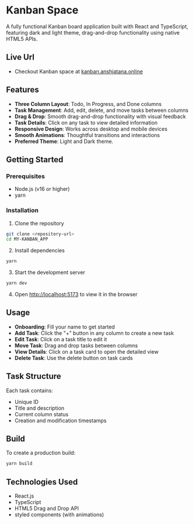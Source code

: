 # Kanban Space

A fully functional Kanban board application built with React and TypeScript, featuring dark and light theme, drag-and-drop functionality using native HTML5 APIs.

## Live Url

- Checkout Kanban space at [kanban.anshjatana.online](https://kanban.anshjatana.online)

## Features

- **Three Column Layout**: Todo, In Progress, and Done columns
- **Task Management**: Add, edit, delete, and move tasks between columns
- **Drag & Drop**: Smooth drag-and-drop functionality with visual feedback
- **Task Details**: Click on any task to view detailed information
- **Responsive Design**: Works across desktop and mobile devices
- **Smooth Animations**: Thoughtful transitions and interactions
- **Preferred Theme**: Light and Dark theme.

## Getting Started

### Prerequisites

- Node.js (v16 or higher)
- yarn

### Installation

1. Clone the repository

```bash
git clone <repository-url>
cd MY-KANBAN_APP
```

2. Install dependencies

```bash
yarn
```

3. Start the development server

```bash
yarn dev
```

4. Open [http://localhost:5173](http://localhost:5173) to view it in the browser

## Usage
- **Onboarding**: Fill your name to get started
- **Add Task**: Click the "+" button in any column to create a new task
- **Edit Task**: Click on a task title to edit it
- **Move Task**: Drag and drop tasks between columns
- **View Details**: Click on a task card to open the detailed view
- **Delete Task**: Use the delete button on task cards

## Task Structure

Each task contains:

- Unique ID
- Title and description
- Current column status
- Creation and modification timestamps

## Build

To create a production build:

```bash
yarn build
```

## Technologies Used

- React.js
- TypeScript
- HTML5 Drag and Drop API
- styled components (with animations)
